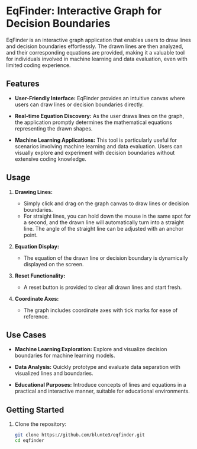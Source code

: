 # EqFinder: Interactive Graph for Decision Boundaries

EqFinder is an interactive graph application that enables users to draw lines and decision boundaries effortlessly. The drawn lines are then analyzed, and their corresponding equations are provided, making it a valuable tool for individuals involved in machine learning and data evaluation, even with limited coding experience.

## Features

- **User-Friendly Interface:** EqFinder provides an intuitive canvas where users can draw lines or decision boundaries directly.

- **Real-time Equation Discovery:** As the user draws lines on the graph, the application promptly determines the mathematical equations representing the drawn shapes.

- **Machine Learning Applications:** This tool is particularly useful for scenarios involving machine learning and data evaluation. Users can visually explore and experiment with decision boundaries without extensive coding knowledge.

## Usage

1. **Drawing Lines:**
   - Simply click and drag on the graph canvas to draw lines or decision boundaries.
   - For straight lines, you can hold down the mouse in the same spot for a second, and the drawn line will automatically turn into a straight line. The angle of the straight line can be adjusted with an anchor point.

2. **Equation Display:**
   - The equation of the drawn line or decision boundary is dynamically displayed on the screen.

3. **Reset Functionality:**
   - A reset button is provided to clear all drawn lines and start fresh.

4. **Coordinate Axes:**
   - The graph includes coordinate axes with tick marks for ease of reference.

## Use Cases

- **Machine Learning Exploration:** Explore and visualize decision boundaries for machine learning models.
  
- **Data Analysis:** Quickly prototype and evaluate data separation with visualized lines and boundaries.

- **Educational Purposes:** Introduce concepts of lines and equations in a practical and interactive manner, suitable for educational environments.

## Getting Started

1. Clone the repository:

   ```bash
   git clone https://github.com/blunte3/eqfinder.git
   cd eqfinder
   ```

